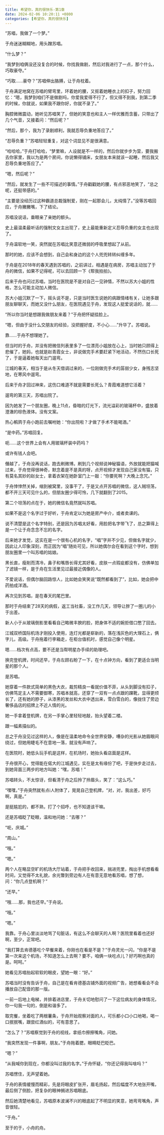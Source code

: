 ```yaml
---
title: 希望你，真的很快乐-第1章
date: 2024-02-06 10:20:11 +0800
categories: [希望你，真的很快乐]
---
```


“苏唱，我做了一个梦。”

于舟迷迷糊糊地，用头蹭苏唱。

“什么梦？”

“我梦到咱俩没还没复合的时候，你找我做剧，然后对我进行了一点，那个什么，巧取豪夺。”

“巧取……豪夺？”苏唱伸出胳膊，让于舟枕着。

于舟满足地窝在苏唱的臂弯里，环着她的腰，又抠着她睡衣上的扣子，努力回忆：“嗯，我梦到咱们不是做剧吗，你爱我爱得不行了，但又得不到我，到第二季的时候，你就说，如果我不跟你好，你就不录了。”

胸腔微微震动，她听见苏唱笑了，但她的笑意也和主人一样优雅而含蓄，只带出了几个气音，又接着问：“然后呢？”

“然后，那个，我为了录剧顺利，我就忍辱负重地答应了。”

“忍辱负重？”苏唱轻轻重复，对这个词显见不是很满意。

“哈哈哈，”于舟打哈哈，“梦里嘛，人设就是不一样的，然后你就步步为营，要我搬去你家里，我以为是两个房间，你说懒得铺床，女朋友本来就该一起睡，然后我又忍辱负重地答应了。”

“嗯，然后呢？”

“然后，就发生了一些不可描述的事情。”于舟戳戳她的腰，有点邪恶地笑了，“总之呢，还挺带感的。”

“主要是没经历过这种霸道总裁强制爱，刚在一起那会儿，太纯情了。”没等苏唱回应，于舟撇撇嘴，下了结论。

苏唱没说话，垂眼亲了亲她的额头。

史上最温柔最听话的强制文女主出现了，史上最能重新定义忍辱负重的女主也出现了。

于舟温软地一笑，突然就在苏唱比笑意还微弱的呼吸里想起了从前。

那时的她，应该不会想到，自己会和身边的这个人兜兜转转纠缠多年。

于舟是在2018年的春天遇到苏唱的，之前讲过，相遇是在病房，苏唱主动加了于舟的微信，如果不记得呢，可以去回顾一下《帮我拍拍》。

后来于舟也问过苏唱，当时在医院是不是对自己一见钟情，不然以苏大小姐的性格，怎么可能主动加人微信。

苏大小姐沉默了一下，摇头说不是，只是当时医生说她的病跟情绪有关，让她多跟朋友聊聊天，而她又没什么朋友，在医院遇见于舟，发现这人挺爱说话的，就……

“所以你当时是想跟我做朋友来着？”于舟把怀疑挂脸上。

“嗯，但由于没什么交朋友的经验，没把握好度，不小心……”升华了。苏唱说。

靠……于舟不想理她了。

但当时的于舟，并没有把微信列表里多了一位漂亮小姐放在心上，当时她只顾得上悲催了，她妈，也就是赵青霞女士，非说做完手术要赶紧下地活动，不然伤口长死了，于是逼着她每天出门遛弯。

江城的春天，相当于是从冬天借调过来的，一位刚做完手术的孱弱少女，身残志坚地，在寒风中遛弯。

后来于舟才回过神来，这伤口难道不就是需要长死么？青霞难道想它活着？

遛弯的第三天，苏唱出院了。

因为她发了一个朋友圈，晚上11点，昏暗的灯光下，流光溢彩的玻璃杯中，盛放着澄澈的棕色液体。没有文案。

热心鹌鹑于舟小跑前去嘱咐她：“你出院啦？才做了手术不能喝酒。”

“是中药。”苏唱回复。

呃……这个世界上会有人用玻璃杯装中药吗？

或许有钱人会吧。

僭越了，于舟没再说话，跑去刷微博。刷到几个视频说神秘猫语，外放就能把猫喊过来，于舟觉得很神奇，默念着是不是真的呀，点开视频才发现自己家没有猫，只有莫名其妙的赵女士，拿着衣架在她卧室门上一敲：“你要死啊？大晚上念咒。”

于舟悻悻然关掉，缩到被窝里，没事干了，于是又点开苏唱的微信，这人贼坦荡，都不开三天可见什么的，但朋友圈少得可怜，几下就翻到了2015。

第二个坦荡的点在于，她的微信名竟然就叫苏唱。

如果不是这个名字过于好听，于舟肯定以为她是房产中介，或者卖课的。

说不清楚是这个名字特别，还是因为苏唱太好看，用脸把名字带飞了，总之算得上是一个让于舟念念不忘的名字。

后来她才发觉，这实在是一个很有心机的名字，“唱”字并不少见，但做名字就少，因此让人印象深刻，而正因为“唱”随处可见，所以她偶尔会在看到这个字时，想到朋友圈里一个叫苏唱的姑娘。

黑长直，瘦削而清冷，鼻子和嘴唇长得尤其好看，皮肤一点瑕疵都没有，仿佛单加了滤镜一样，是于舟在生活里见过最接近偶像的人。

不爱说话，但偶尔脑回路惊人，比如她会笑笑说“既然都看到了”，比如，她会把中药拍成洋酒。

再次见到苏唱，是在春天的尾巴里。

那时于舟结束了28天的病假，返工当社畜，没工作几天，领导让胖了一圈儿的小于出差。

新人小于从玻璃倒影里看看自己略微丰腴的脸，把身体不适的婉拒借口憋了回去。

江城双桥国际机场才刚投入使用，连灯光都是崭新的，落在浅灰色的大理石上，俩字儿，高级。于舟拖着行李箱走，在柜台值机时，感觉自己像个明星。

嗯……档次有点高，要不还是当帮明星办手续的助理吧。

换完登机牌，时间还早，于舟左顾右盼了一下，在十点钟方向，看到了更适合当明星的那个人。

是苏唱。

她穿着一件款式简单的黑色大衣，裁剪精良一看就价值不菲，从头到脚没有扣子，仿佛笃定主人不需要御寒，苏唱本就高，还穿了一双有一点点跟的踝靴，显得更颀长了，还有她的脖子，从漆黑的发丝和大衣中透出来，雪白雪白的，像拢住了旁边奢侈品店的招牌上不近人情的光。

她一手拿着登机牌，在另一手掌心里轻轻地敲，抬头望着二楼。

跟一幅素描似的。

总之于舟没见过这样的人，像是在温柔地命令全世界安静，嘈杂的光影从她眉眼间绕过，但她用睫毛不在意地一落，就没有声响了。

在医院时，她低头玩手机是这样，在机场时，她抬头看店面是这样。

于舟很开心，觉得能在偌大的江城遇见，实在是太有缘份了吧，于是快步走过去，到她背面三两步的地方叫她：“嘿，苏唱！”

苏唱转头，不太惊讶，但看清于舟之后拎了拎眉头，笑了：“这么巧。”

“嘿嘿，”于舟突然就有点i人附体了，晃晃自己登机牌，“对，对，我出差，好巧啊，真是。”

是挺尴尬的，都不熟，打了个招呼，也不知道该干嘛。

还是苏唱眨了眨眼，温和地问她：“去哪？”

“呃，庆城。”

“周山。”

“哦。”

“嗯。”

两个人在略显空旷的机场大厅站着，于舟把手收回来，揣进兜里，掏出手机想看看时间，又觉得不太礼貌，余光瞥到旁边有人在有意无意地看苏唱，想了想，问：“你几点登机啊？”

“还早。”

“哦……那，我也还早。”于舟说。

“哦。”

“嗯。”

我靠。于舟心里淡淡地骂了句脏话，有这么不会聊天的人啊？医院里看着也还好啊，至少，正常吧。

“我打算去肯德基吃个早餐来着，你刚也在看是不是？”于舟灵光一闪，“你是不是第一次来这个机场，不知道怎么上去啊？要不，咱俩一块吃点儿？好巧啊也真的是。呵呵。”

她看见苏唱抬起软软的眼皮，望她一眼：“好。”

苏唱当时没有告诉于舟，自己是在看肯德基店铺外面的视频广告，她想看看会不会播放自己配音的那一版。

一前一后地上电梯，并排着进店里，于舟关切地慰问了一下这位病友的身体情况，你一句我一句的，倒是和谐多了。

取完餐，坐着吃了两根薯条，于舟开始观察对面的人，可乐都小口小口地喝，喝一口抿抿嘴，跟尝红酒似的，可有意思了。

“怎么了？”苏唱察觉到于舟的视线，拿纸巾擦擦嘴角，问她。

“我突然发现一件事啊，朋友。”于舟拖着腮，眼睛眨巴眨巴。

“嗯？”

“从我喊你到现在，你都没叫过我的名字。”于舟怀疑，“你还记得我叫啥吗？”

苏唱愣住，无声望着她。

于舟的表情缓慢而精彩，先是将眼皮扩张开，眉毛扬起，然后幅度不大地张开嘴，最后侧了侧脸，把复杂的眼神搁进苏唱眼底。

然后她清楚地看见，苏唱原本波澜不兴的眼底起了不明显的笑意，她弯弯嘴角，声音很轻。

“于舟。”

至于的于，小舟的舟。

